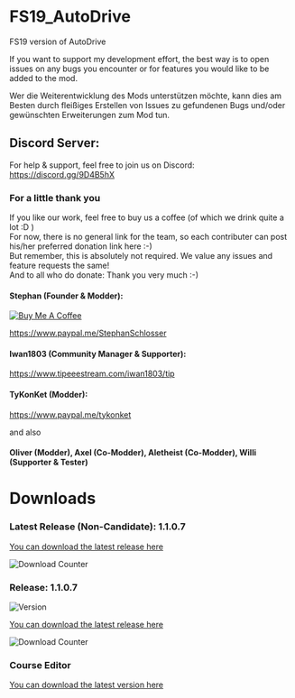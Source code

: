 # FS19_AutoDrive
FS19 version of AutoDrive

If you want to support my development effort, the best way is to open issues on any bugs you encounter or for features you would like to be added to the mod.

Wer die Weiterentwicklung des Mods unterstützen möchte, kann dies am Besten durch fleißiges Erstellen von Issues zu gefundenen Bugs und/oder gewünschten Erweiterungen zum Mod tun.


## Discord Server:
For help & support, feel free to join us on Discord: 
https://discord.gg/9D4B5hX

### For a little thank you
If you like our work, feel free to buy us a coffee (of which we drink quite a lot :D )  
For now, there is no general link for the team, so each contributer can post his/her preferred donation link here :-)  
But remember, this is absolutely not required. We value any issues and feature requests the same!  
And to all who do donate: Thank you very much :-)

#### Stephan (Founder & Modder):
<a href="https://www.buymeacoffee.com/9Di7EUSI2" target="_blank"><img src="https://www.buymeacoffee.com/assets/img/custom_images/orange_img.png" alt="Buy Me A Coffee" style="height: auto !important;width: auto !important;" ></a>  

https://www.paypal.me/StephanSchlosser

#### Iwan1803 (Community Manager & Supporter):
https://www.tipeeestream.com/iwan1803/tip

#### TyKonKet (Modder):
https://www.paypal.me/tykonket

and also
#### Oliver (Modder), Axel (Co-Modder), Aletheist (Co-Modder), Willi (Supporter & Tester)

# Downloads

### Latest Release (Non-Candidate): 1.1.0.7
[You can download the latest release here](https://host-my-bits.com/cdn/files/1/FS19_AutoDrive.zip)  

![Download Counter](https://host-my-bits.com/cdn/badges/dc/1?v=3)  
### Release: 1.1.0.7
![Version](https://host-my-bits.com/cdn/badges/v/2)  

[You can download the latest release here](https://host-my-bits.com/cdn/files/2/FS19_AutoDrive.zip)  

![Download Counter](https://host-my-bits.com/cdn/badges/dc/2)  

### Course Editor
[You can download the latest version here](https://github.com/Stephan-S/FS19_AutoDrive/raw/master/AutoDrive%20Course%20Editor/AD.jar)
